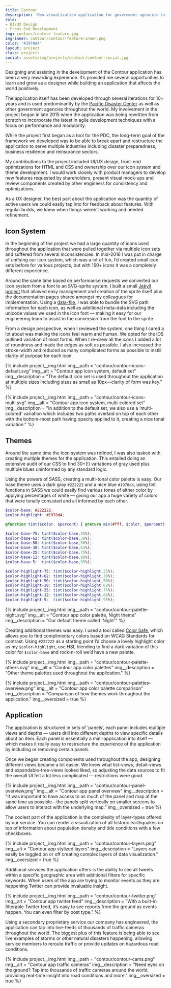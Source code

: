 ```yaml
---
title: Contour
description: 'Geo-visualization application for government agencies to predict and prevent global natural disasters.'
role:
- UI/UX Design
- Front-End Development
img: contour/contour-feature.jpg
img-inner: contour/contour-feature-inner.png
color: '#1978d4'
layout: project
class: projects
social: assets/img/projects/contour/contour-social.jpg
---
```


Designing and assisting in the development of the Contour application has been a very rewarding experience. It’s provided me several opportunities to learn and grow as a designer while building an application that affects the world positively.

The application itself has been developed through several iterations for 10+ years and is used predominantly by the [Pacific Disaster Center](http://www.pdc.org/) as well as other government agencies throughout the world. My involvement in the project began in late 2015 when the application was being rewritten from scratch to incorporate the latest in agile development techniques with a focus on performance and modularity.

While the project first began as a tool for the PDC, the long-term goal of the framework we developed was to be able to break apart and restructure the application to serve multiple industries including disaster preparedness, business resilience and reinsurance sectors.

My contributions to the project included UI/UX design, front-end optimizations for HTML and CSS and ownership over our icon system and theme development. I would work closely with product managers to develop new features requested by shareholders, present visual mock-ups and review components created by other engineers for consistency and optimizations.

As a UX designer, the best part about the application was the quantity of active users we could easily tap into for feedback about features. With regular builds, we knew when things weren’t working and needed refinement.

## Icon System

In the beginning of the project we had a large quantity of icons used throughout the application that were pulled together via multiple icon sets and suffered from several inconsistencies. In mid-2016 I was put in charge of unifying our icon system, which was a lot of fun, I’d created small icon sets before for various projects, but with 150+ icons it was a completely different experience.

Around the same time based on performance requests we converted our icon system from a font to an SVG-sprite system. I built a small [Jekyll project](https://github.com/jaredpdesigns/contour-icons-themes/) that allowed easy management and creation of the sprite itself plus the documentation pages shared amongst my colleagues for implementation. Using a [data-file](https://jekyllrb.com/docs/datafiles/), I was able to bundle the SVG path information for each icon, as well as additional meta-data including the unicode values we used in the icon font — making it easy for our engineering team to assist in the conversion from the font to the sprite.

From a design perspective, when I reviewed the system, one thing I cared a lot about was making the icons feel warm and human. We opted for the iOS outlined variation of most forms. When I re-drew all the icons I added a lot of roundness and made the edges as soft as possible. I also increased the stroke-width and reduced as many complicated forms as possible to instill clarity  of purpose for each icon.

{% include project__img.html
img__path = "contour/contour-icons-default.svg"
img__alt = "Contour app icon system, default set"
img__description = "The default icon set is used throughout the application at multiple sizes including sizes as small as 10px—clarity of form was key."
%}

{% include project__img.html
img__path = "contour/contour-icons-multi.svg"
img__alt = "Contour app icon system, multi-colored set"
img__description = "In addition to the default set, we also use a ‘multi-colored’ variation which includes two paths overlaid on top of each other with the bottom-most path having opacity applied to it, creating a nice tonal variation."
%}

## Themes

Around the same time the icon system was refined, I was also tasked with creating multiple themes for the application. This entailed doing an extensive audit of our CSS to find 30+(!) variations of gray used plus multiple blues uninformed by any standard logic.

Using the powers of SASS, creating a multi-tonal color palette is easy. Our base theme uses a dark gray `#222222` and a nice blue `#1978d4`, using tint functions in SASS we could easily find various tones of either color by applying percentages of white — giving our app a huge variety of colors that were tonally consisted and all informed by each other.

``` scss
$color-base: #222222;
$color-highlight: #1978d4;

@function tint($color, $percent) { @return mix(#fff, $color, $percent); }

$color-base-75: tint($color-base,25%);
$color-base-62: tint($color-base,38%);
$color-base-50: tint($color-base,50%);
$color-base-38: tint($color-base,62%);
$color-base-25: tint($color-base,75%);
$color-base-12: tint($color-base,88%);
$color-base-5:  tint($color-base,95%);

$color-highlight-75: tint($color-highlight,25%);
$color-highlight-62: tint($color-highlight,38%);
$color-highlight-50: tint($color-highlight,50%);
$color-highlight-38: tint($color-highlight,62%);
$color-highlight-25: tint($color-highlight,75%);
$color-highlight-12: tint($color-highlight,88%);
$color-highlight-5:  tint($color-highlight,95%);
```

{% include project__img.html
img__path = "contour/contour-palette-night.svg"
img__alt = "Contour app color palette, Night theme"
img__description = "Our default theme called ‘Night’."
%}

Creating additional themes was easy. I used a tool called [Color Safe](http://colorsafe.co/), which allows you to find complimentary colors based on WCAG Standards for contrast. Using `#222222` as a starting point I’d choose a lovely highlight color as my `$color-highlight`, use HSL blending to find a dark variation of this color for `$color-base` and rock-n-roll we’d have a new palette.

{% include project__img.html
img__path = "contour/contour-palette-others.svg"
img__alt = "Contour app color palettes"
img__description = "Other theme palettes used throughout the application."
%}

{% include project__img.html
img__path = "contour/contour-palettes-overview.png"
img__alt = "Contour app color palette comparison"
img__description = "Comparison of how themes work throughout the application."
img__oversized = true
%}

## Application

The application is structured in sets of ‘panels’, each panel includes multiple views and depths — users drill into different depths to view specific details about an item. Each panel is essentially a mini-application into itself — which makes it really easy to restructure the experience of the application by including or removing certain panels.

Once we began creating components used throughout the app, designing different views became a lot easier. We knew what list-views, detail-views and expandable-tree-views looked liked, so adjusting the data sources to fit the overall UI felt a lot less complicated — restrictions were good.

{% include project__img.html
img__path = "contour/contour-panel-overview.png"
img__alt = "Contour app panel overview"
img__description = "It was important to have access to as much of the panel and map at the same time as possible—the panels split vertically on smaller screens to allow users to interact with the underlying map."
img__oversized = true
%}

The coolest part of the application is the complexity of layer-types offered by our service. You can render a visualization of all historic earthquakes on top of information about population density and tide conditions with a few checkboxes.

{% include project__img.html
img__path = "contour/contour-layers.png"
img__alt = "Contour app stylized layers"
img__description = "Layers can easily be toggled on or off creating complex layers of data visualization."
img__oversized = true
%}

Additional services the application offers is the ability to see all tweets within a specific geographic area with additional filters for specific keywords. When users of the app are trying to monitor events as they are happening Twitter can provide invaluable insight.

{% include project__img.html
img__path = "contour/contour-twitter.png"
img__alt = "Contour app twitter feed"
img__description = "With a built-in filterable Twitter feed, it’s easy to see reports from the ground as events happen. You can even filter by post type."
%}

Using a secondary proprietary service our company has engineered, the application can tap into live-feeds of thousands of traffic cameras throughout the world. The biggest plus of this feature is being able to see live examples of storms or other natural disasters happening, allowing service members to reroute traffic or provide updates on hazardous road conditions.

{% include project__img.html
img__path = "contour/contour-cams.png"
img__alt = "Contour app traffic cameras"
img__description = "Need eyes on the ground? Tap into thousands of traffic cameras around the world, providing real-time insight into road conditions and more."
img__oversized = true
%}